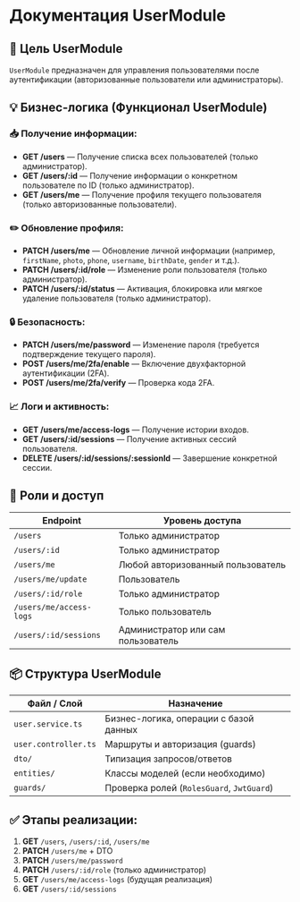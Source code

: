 # Документация UserModule

## 🎯 Цель UserModule

`UserModule` предназначен для управления пользователями после аутентификации (авторизованные пользователи или администраторы).

## 💡 Бизнес-логика (Функционал UserModule)

### 📥 Получение информации:

- **GET /users** — Получение списка всех пользователей (только администратор).
- **GET /users/:id** — Получение информации о конкретном пользователе по ID (только администратор).
- **GET /users/me** — Получение профиля текущего пользователя (только авторизованные пользователи).

### ✏️ Обновление профиля:

- **PATCH /users/me** — Обновление личной информации (например, `firstName`, `photo`, `phone`, `username`, `birthDate`, `gender` и т.д.).
- **PATCH /users/:id/role** — Изменение роли пользователя (только администратор).
- **PATCH /users/:id/status** — Активация, блокировка или мягкое удаление пользователя (только администратор).

### 🔒 Безопасность:

- **PATCH /users/me/password** — Изменение пароля (требуется подтверждение текущего пароля).
- **POST /users/me/2fa/enable** — Включение двухфакторной аутентификации (2FA).
- **POST /users/me/2fa/verify** — Проверка кода 2FA.

### 📈 Логи и активность:

- **GET /users/me/access-logs** — Получение истории входов.
- **GET /users/:id/sessions** — Получение активных сессий пользователя.
- **DELETE /users/:id/sessions/:sessionId** — Завершение конкретной сессии.

## 🧩 Роли и доступ

| Endpoint                | Уровень доступа                    |
| ----------------------- | ---------------------------------- |
| `/users`                | Только администратор               |
| `/users/:id`            | Только администратор               |
| `/users/me`             | Любой авторизованный пользователь  |
| `/users/me/update`      | Пользователь                       |
| `/users/:id/role`       | Только администратор               |
| `/users/me/access-logs` | Только пользователь                |
| `/users/:id/sessions`   | Администратор или сам пользователь |

## 📦 Структура UserModule

| Файл / Слой          | Назначение                                |
| -------------------- | ----------------------------------------- |
| `user.service.ts`    | Бизнес-логика, операции с базой данных    |
| `user.controller.ts` | Маршруты и авторизация (guards)           |
| `dto/`               | Типизация запросов/ответов                |
| `entities/`          | Классы моделей (если необходимо)          |
| `guards/`            | Проверка ролей (`RolesGuard`, `JwtGuard`) |

## ✅ Этапы реализации:

1. **GET** `/users`, `/users/:id`, `/users/me`
2. **PATCH** `/users/me` + DTO
3. **PATCH** `/users/me/password`
4. **PATCH** `/users/:id/role` (только администратор)
5. **GET** `/users/me/access-logs` (будущая реализация)
6. **GET** `/users/:id/sessions`
